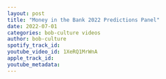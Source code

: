 ```yaml
---
layout: post
title: "Money in the Bank 2022 Predictions Panel"
date: 2022-07-01
categories: bob-culture videos
author: bob-culture
spotify_track_id: 
youtube_video_id: 1XeRQ1MrWnA
apple_track_id: 
youtube_metadata: 
---
```

